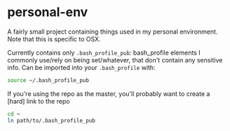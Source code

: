 # personal-env

A fairly small project containing things used in my personal environment. Note that this is specific to OSX.

Currently contains only `.bash_profile_pub`: bash_profile elements I commonly use/rely on being set/whatever, that don't contain any sensitive info. Can be imported into your `.bash_profile` with:

```bash
source ~/.bash_profile_pub
```

If you're using the repo as the master, you'll probably want to create a [hard] link to the repo

```bash
cd ~
ln path/to/.bash_profile_pub
```
